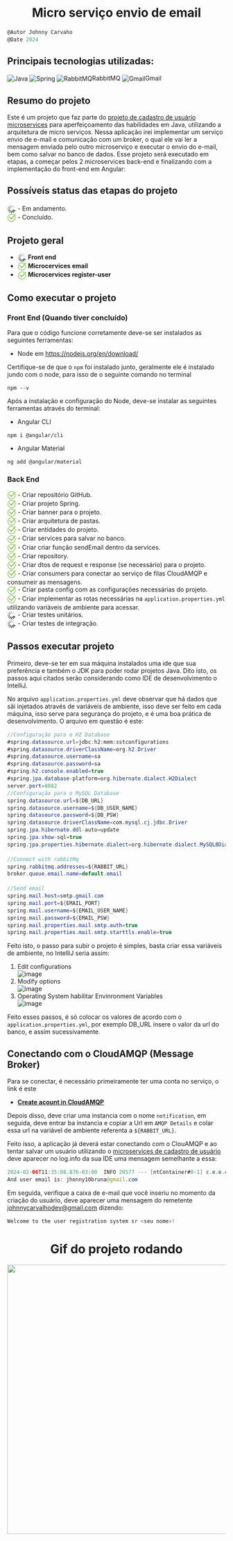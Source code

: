 <h1 align="center">
    Micro serviço envio de email
</h1>

```javascript
@Autor Johnny Carvaho
@Date 2024
```

## Principais tecnologias utilizadas: <br/>
<p>
    <img align="center" alt="Java" height="30" width="40" src="https://cdn.jsdelivr.net/gh/devicons/devicon/icons/java/java-original-wordmark.svg" />
    <img align="center" alt="Spring" height="30" width="40" src="https://cdn.jsdelivr.net/gh/devicons/devicon/icons/spring/spring-original-wordmark.svg" />
    <img align="center" alt="RabbitMQ" height="30" width="40" src="https://cdn.jsdelivr.net/gh/devicons/devicon@latest/icons/rabbitmq/rabbitmq-original.svg"/>RabbitMQ
    <img align="center" alt="Gmail" height="30" width="40" src="https://cdn.jsdelivr.net/gh/devicons/devicon@latest/icons/google/google-original.svg"/>Gmail
</p>

## Resumo do projeto

Este é um projeto que faz parte do [projeto de cadastro de usuário microservices](https://github.com/JohnnyCarvalho/user-microservices) para aperfeiçoamento das habilidades em Java, utilizando a arquitetura de micro serviços. Nessa aplicação irei implementar um serviço envio de e-mail e comunicação com um broker, o qual ele vai ler a mensagem enviada pelo outro microserviço e executar o envio do e-mail, bem como salvar no banco de dados.
Esse projeto será executado em etapas, a começar pelos 2 microservices back-end e finalizando com a implementação do front-end em Angular:

## Possíveis status das etapas do projeto
####
<img align="center" height="20" width="20" src="https://github.com/JohnnyCarvalho/email-microservices/blob/master/email-services/assets/loading.gif"> - Em andamento.<br>
<img align="center" height="20" width="20" src="https://github.com/JohnnyCarvalho/email-microservices/blob/master/email-services/assets/ok.png"> - Concluído.


## Projeto geral
- <img align="center" height="20" width="20" src="https://github.com/JohnnyCarvalho/email-microservices/blob/master/email-services/assets/loading.gif"> <b>Front end</b>
- <img align="center" height="20" width="20" src="https://github.com/JohnnyCarvalho/email-microservices/blob/master/email-services/assets/ok.png"> <b>Microcervices email</b>
- <img align="center" height="20" width="20" src="https://github.com/JohnnyCarvalho/email-microservices/blob/master/email-services/assets/ok.png"> <b>Microcervices register-user</b>


## Como executar o projeto

### Front End (Quando tiver concluído)
Para que o código funcione corretamente deve-se ser instalados as seguintes ferramentas:
- Node em <a>https://nodejs.org/en/download/</a>

Certifique-se de que o ```npm``` foi instalado junto, geralmente ele é instalado jundo com o node, para isso de o seguinte comando no terminal
````
npm --v
````
Após a instalação e configuração do Node, deve-se instalar as seguintes ferramentas através do terminal:
- Angular CLI 
```
npm i @angular/cli
```
- Angular Material 
```
ng add @angular/material
```

### Back End
<img align="center" height="20" width="20" src="https://github.com/JohnnyCarvalho/email-microservices/blob/master/email-services/assets/ok.png"> - Criar repositório GitHub.<br>
<img align="center" height="20" width="20" src="https://github.com/JohnnyCarvalho/email-microservices/blob/master/email-services/assets/ok.png"> - Criar projeto Spring.<br>
<img align="center" height="20" width="20" src="https://github.com/JohnnyCarvalho/email-microservices/blob/master/email-services/assets/ok.png"> - Criar banner para o projeto.<br>
<img align="center" height="20" width="20" src="https://github.com/JohnnyCarvalho/email-microservices/blob/master/email-services/assets/ok.png"> - Criar arquitetura de pastas.<br>
<img align="center" height="20" width="20" src="https://github.com/JohnnyCarvalho/email-microservices/blob/master/email-services/assets/ok.png"> - Criar entidades do projeto.<br>
<img align="center" height="20" width="20" src="https://github.com/JohnnyCarvalho/email-microservices/blob/master/email-services/assets/ok.png"> - Criar services para salvar no banco.<br>
<img align="center" height="20" width="20" src="https://github.com/JohnnyCarvalho/email-microservices/blob/master/email-services/assets/ok.png"> - Criar criar função sendEmail dentro da services.<br>
<img align="center" height="20" width="20" src="https://github.com/JohnnyCarvalho/email-microservices/blob/master/email-services/assets/ok.png"> - Criar repository.<br>
<img align="center" height="20" width="20" src="https://github.com/JohnnyCarvalho/email-microservices/blob/master/email-services/assets/ok.png"> - Criar dtos de request e response (se necessário) para o projeto.<br>
<img align="center" height="20" width="20" src="https://github.com/JohnnyCarvalho/email-microservices/blob/master/email-services/assets/ok.png"> - Criar consumers para conectar ao serviço de filas CloudAMQP e consumeir as mensagens.<br>
<img align="center" height="20" width="20" src="https://github.com/JohnnyCarvalho/email-microservices/blob/master/email-services/assets/ok.png"> - Criar pasta config com as configurações necessárias do projeto.<br>
<img align="center" height="20" width="20" src="https://github.com/JohnnyCarvalho/email-microservices/blob/master/email-services/assets/ok.png"> - Criar implementar as rotas necessárias na ```application.properties.yml``` utilizando variáveis de ambiente para acessar.<br>
<img align="center" height="20" width="20" src="https://github.com/JohnnyCarvalho/email-microservices/blob/master/email-services/assets/loading.gif"> - Criar testes unitários.<br>
<img align="center" height="20" width="20" src="https://github.com/JohnnyCarvalho/email-microservices/blob/master/email-services/assets/loading.gif"> - Criar testes de integração.<br>


## Passos executar projeto
Primeiro, deve-se ter em sua máquina instalados uma ide que sua preferência e também o JDK para poder rodar projetos Java. Dito isto, os passos aqui citados serão considerando como IDE de desenvolvimento o IntelliJ.

No arquivo ```application.properties.yml``` deve observar que há dados que sãi injetados através de variáveis de ambiente, isso deve ser feito em cada máquina, isso serve para segurança do projeto, e é uma boa prática de desenvolvimento. O arquivo em questão é este:

```Java
//Configuração para o H2 Database
#spring.datasource.url=jdbc:h2:mem:sstconfigurations
#spring.datasource.driverClassName=org.h2.Driver
#spring.datasource.username=sa
#spring.datasource.password=sa
#spring.h2.console.enabled=true
#spring.jpa.database-platform=org.hibernate.dialect.H2Dialect
server.port=8082
//Configuração para o MySQL Database
spring.datasource.url=${DB_URL}
spring.datasource.username=${DB_USER_NAME}
spring.datasource.password=${DB_PSW}
spring.datasource.driverClassName=com.mysql.cj.jdbc.Driver
spring.jpa.hibernate.ddl-auto=update
spring.jpa.show-sql=true
spring.jpa.properties.hibernate.dialect=org.hibernate.dialect.MySQL8Dialect

//Connect with rabbitMq
spring.rabbitmq.addresses=${RABBIT_URL}
broker.queue.email.name=default.email

//Send email
spring.mail.host=smtp.gmail.com
spring.mail.port=${EMAIL_PORT}
spring.mail.username=${EMAIL_USER_NAME}
spring.mail.password=${EMAIL_PSW}
spring.mail.properties.mail.smtp.auth=true
spring.mail.properties.mail.smtp.starttls.enable=true

```
Feito isto, o passo para subir o projeto é simples, basta criar essa variáveis de ambiente, no IntelliJ seria assim:

1. Edit configurations <br>
![image](https://github.com/JohnnyCarvalho/user-microservices/assets/66291657/37ecd102-5ad6-42bd-957d-0dfa8685fa78)
2. Modify options <br>
![image](https://github.com/JohnnyCarvalho/user-microservices/assets/66291657/ac8caf9a-ecbe-4efd-9242-8eedd4eddce4)
3. Operating System habilitar Envinronment Variables <br>
![image](https://github.com/JohnnyCarvalho/user-microservices/assets/66291657/2c00a97c-443f-4525-bc6d-168f2b35f00a) <br>

Feito esses passos, é só colocar os valores de acordo com o ```application.properties.yml```, por exemplo DB_URL insere o valor da url do banco, e assim sucessivamente.

## Conectando com o CloudAMQP (Message Broker)
Para se conectar, é necessário primeiramente ter uma conta no serviço, o link é este
* <b>[Create acount in CloudAMQP](https://www.cloudamqp.com/)</b>

Depois disso, deve criar uma instancia com o nome ```notification```, em seguida, deve entrar ba instancia e copiar a Url em ```AMQP Details``` e colar essa url na variável de ambiente referenta a ```${RABBIT_URL}```.

Feito isso, a aplicação já deverá estar conectando com o ClouAMQP e ao tentar salvar um usuário utilizando o [microservices de cadastro de usuário](https://github.com/JohnnyCarvalho/user-microservices) deve aparecer no log.info da sua IDE uma mensagem semelhante a essa:
```Java
2024-02-06T11:35:08.876-03:00  INFO 20577 --- [ntContainer#0-1] c.e.e.consumers.EmailConsumer            : The email body is: com.emailservice.emailservices.entities.Email@4e52f8ee
And user email is: jhonny10bruna@gmail.com
```
Em seguida, verifique a caixa de e-mail que você inseriu no momento da criação do usuário, deve aparecer uma mensagem do remetente johnnycarvalhodev@gmail.com dizendo:
```javascript
Welcome to the user registration system sr <seu nome>!
```

<h1 align="center">
    Gif do projeto rodando
</h1>

<p align="center">
<img align="center" height="620" width="980" src="https://github.com/JohnnyCarvalho/user-microservices/blob/master/backend/register-user-api/assets/GifDoProjeto.gif">
</p>



